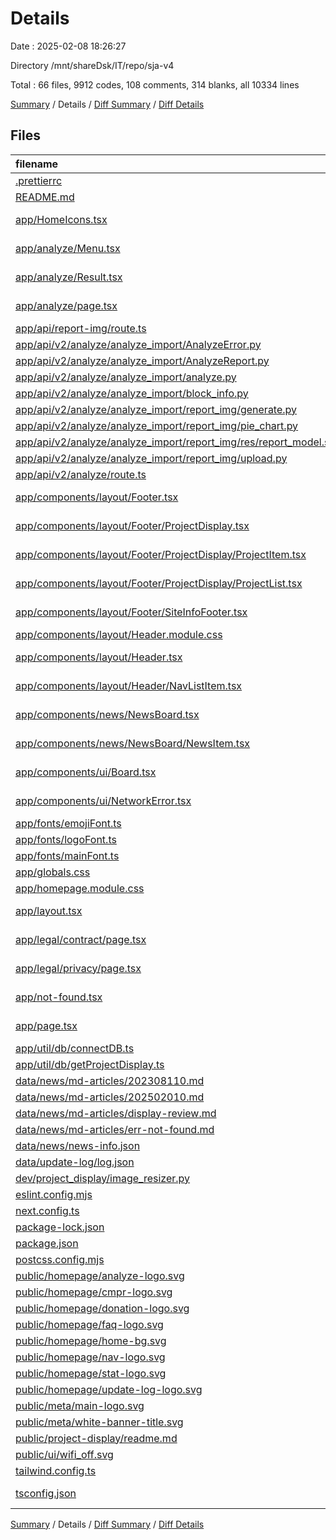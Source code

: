 # Details

Date : 2025-02-08 18:26:27

Directory /mnt/shareDsk/IT/repo/sja-v4

Total : 66 files,  9912 codes, 108 comments, 314 blanks, all 10334 lines

[Summary](results.md) / Details / [Diff Summary](diff.md) / [Diff Details](diff-details.md)

## Files
| filename | language | code | comment | blank | total |
| :--- | :--- | ---: | ---: | ---: | ---: |
| [.prettierrc](/.prettierrc) | JSON | 5 | 0 | 0 | 5 |
| [README.md](/README.md) | Markdown | 23 | 0 | 14 | 37 |
| [app/HomeIcons.tsx](/app/HomeIcons.tsx) | TypeScript JSX | 23 | 5 | 1 | 29 |
| [app/analyze/Menu.tsx](/app/analyze/Menu.tsx) | TypeScript JSX | 88 | 0 | 12 | 100 |
| [app/analyze/Result.tsx](/app/analyze/Result.tsx) | TypeScript JSX | 44 | 6 | 8 | 58 |
| [app/analyze/page.tsx](/app/analyze/page.tsx) | TypeScript JSX | 20 | 1 | 5 | 26 |
| [app/api/report-img/route.ts](/app/api/report-img/route.ts) | TypeScript | 0 | 0 | 1 | 1 |
| [app/api/v2/analyze/analyze\_import/AnalyzeError.py](/app/api/v2/analyze/analyze_import/AnalyzeError.py) | Python | 11 | 0 | 3 | 14 |
| [app/api/v2/analyze/analyze\_import/AnalyzeReport.py](/app/api/v2/analyze/analyze_import/AnalyzeReport.py) | Python | 45 | 13 | 10 | 68 |
| [app/api/v2/analyze/analyze\_import/analyze.py](/app/api/v2/analyze/analyze_import/analyze.py) | Python | 118 | 33 | 19 | 170 |
| [app/api/v2/analyze/analyze\_import/block\_info.py](/app/api/v2/analyze/analyze_import/block_info.py) | Python | 49 | 11 | 15 | 75 |
| [app/api/v2/analyze/analyze\_import/report\_img/generate.py](/app/api/v2/analyze/analyze_import/report_img/generate.py) | Python | 185 | 17 | 36 | 238 |
| [app/api/v2/analyze/analyze\_import/report\_img/pie\_chart.py](/app/api/v2/analyze/analyze_import/report_img/pie_chart.py) | Python | 15 | 1 | 4 | 20 |
| [app/api/v2/analyze/analyze\_import/report\_img/res/report\_model.svg](/app/api/v2/analyze/analyze_import/report_img/res/report_model.svg) | XML | 1,198 | 0 | 13 | 1,211 |
| [app/api/v2/analyze/analyze\_import/report\_img/upload.py](/app/api/v2/analyze/analyze_import/report_img/upload.py) | Python | 14 | 0 | 5 | 19 |
| [app/api/v2/analyze/route.ts](/app/api/v2/analyze/route.ts) | TypeScript | 34 | 9 | 3 | 46 |
| [app/components/layout/Footer.tsx](/app/components/layout/Footer.tsx) | TypeScript JSX | 11 | 0 | 1 | 12 |
| [app/components/layout/Footer/ProjectDisplay.tsx](/app/components/layout/Footer/ProjectDisplay.tsx) | TypeScript JSX | 21 | 2 | 4 | 27 |
| [app/components/layout/Footer/ProjectDisplay/ProjectItem.tsx](/app/components/layout/Footer/ProjectDisplay/ProjectItem.tsx) | TypeScript JSX | 22 | 0 | 3 | 25 |
| [app/components/layout/Footer/ProjectDisplay/ProjectList.tsx](/app/components/layout/Footer/ProjectDisplay/ProjectList.tsx) | TypeScript JSX | 25 | 0 | 3 | 28 |
| [app/components/layout/Footer/SiteInfoFooter.tsx](/app/components/layout/Footer/SiteInfoFooter.tsx) | TypeScript JSX | 24 | 0 | 3 | 27 |
| [app/components/layout/Header.module.css](/app/components/layout/Header.module.css) | CSS | 4 | 0 | 0 | 4 |
| [app/components/layout/Header.tsx](/app/components/layout/Header.tsx) | TypeScript JSX | 37 | 6 | 4 | 47 |
| [app/components/layout/Header/NavListItem.tsx](/app/components/layout/Header/NavListItem.tsx) | TypeScript JSX | 8 | 0 | 1 | 9 |
| [app/components/news/NewsBoard.tsx](/app/components/news/NewsBoard.tsx) | TypeScript JSX | 31 | 0 | 4 | 35 |
| [app/components/news/NewsBoard/NewsItem.tsx](/app/components/news/NewsBoard/NewsItem.tsx) | TypeScript JSX | 13 | 0 | 2 | 15 |
| [app/components/ui/Board.tsx](/app/components/ui/Board.tsx) | TypeScript JSX | 5 | 0 | 0 | 5 |
| [app/components/ui/NetworkError.tsx](/app/components/ui/NetworkError.tsx) | TypeScript JSX | 7 | 0 | 1 | 8 |
| [app/fonts/emojiFont.ts](/app/fonts/emojiFont.ts) | TypeScript | 2 | 0 | 2 | 4 |
| [app/fonts/logoFont.ts](/app/fonts/logoFont.ts) | TypeScript | 2 | 0 | 2 | 4 |
| [app/fonts/mainFont.ts](/app/fonts/mainFont.ts) | TypeScript | 2 | 0 | 2 | 4 |
| [app/globals.css](/app/globals.css) | CSS | 19 | 0 | 2 | 21 |
| [app/homepage.module.css](/app/homepage.module.css) | CSS | 69 | 0 | 16 | 85 |
| [app/layout.tsx](/app/layout.tsx) | TypeScript JSX | 40 | 1 | 9 | 50 |
| [app/legal/contract/page.tsx](/app/legal/contract/page.tsx) | TypeScript JSX | 92 | 0 | 43 | 135 |
| [app/legal/privacy/page.tsx](/app/legal/privacy/page.tsx) | TypeScript JSX | 28 | 0 | 7 | 35 |
| [app/not-found.tsx](/app/not-found.tsx) | TypeScript JSX | 7 | 0 | 0 | 7 |
| [app/page.tsx](/app/page.tsx) | TypeScript JSX | 14 | 0 | 4 | 18 |
| [app/util/db/connectDB.ts](/app/util/db/connectDB.ts) | TypeScript | 15 | 0 | 2 | 17 |
| [app/util/db/getProjectDisplay.ts](/app/util/db/getProjectDisplay.ts) | TypeScript | 18 | 0 | 4 | 22 |
| [data/news/md-articles/202308110.md](/data/news/md-articles/202308110.md) | Markdown | 4 | 0 | 4 | 8 |
| [data/news/md-articles/202502010.md](/data/news/md-articles/202502010.md) | Markdown | 8 | 0 | 7 | 15 |
| [data/news/md-articles/display-review.md](/data/news/md-articles/display-review.md) | Markdown | 32 | 0 | 5 | 37 |
| [data/news/md-articles/err-not-found.md](/data/news/md-articles/err-not-found.md) | Markdown | 2 | 0 | 0 | 2 |
| [data/news/news-info.json](/data/news/news-info.json) | JSON | 20 | 0 | 0 | 20 |
| [data/update-log/log.json](/data/update-log/log.json) | JSON | 372 | 0 | 0 | 372 |
| [dev/project\_display/image\_resizer.py](/dev/project_display/image_resizer.py) | Python | 22 | 0 | 5 | 27 |
| [eslint.config.mjs](/eslint.config.mjs) | JavaScript | 12 | 0 | 5 | 17 |
| [next.config.ts](/next.config.ts) | TypeScript | 4 | 1 | 3 | 8 |
| [package-lock.json](/package-lock.json) | JSON | 6,137 | 0 | 1 | 6,138 |
| [package.json](/package.json) | JSON | 30 | 0 | 1 | 31 |
| [postcss.config.mjs](/postcss.config.mjs) | JavaScript | 6 | 1 | 2 | 9 |
| [public/homepage/analyze-logo.svg](/public/homepage/analyze-logo.svg) | XML | 71 | 0 | 1 | 72 |
| [public/homepage/cmpr-logo.svg](/public/homepage/cmpr-logo.svg) | XML | 38 | 0 | 1 | 39 |
| [public/homepage/donation-logo.svg](/public/homepage/donation-logo.svg) | XML | 39 | 0 | 1 | 40 |
| [public/homepage/faq-logo.svg](/public/homepage/faq-logo.svg) | XML | 38 | 0 | 1 | 39 |
| [public/homepage/home-bg.svg](/public/homepage/home-bg.svg) | XML | 1 | 0 | 0 | 1 |
| [public/homepage/nav-logo.svg](/public/homepage/nav-logo.svg) | XML | 61 | 0 | 1 | 62 |
| [public/homepage/stat-logo.svg](/public/homepage/stat-logo.svg) | XML | 61 | 0 | 1 | 62 |
| [public/homepage/update-log-logo.svg](/public/homepage/update-log-logo.svg) | XML | 39 | 0 | 1 | 40 |
| [public/meta/main-logo.svg](/public/meta/main-logo.svg) | XML | 433 | 0 | 1 | 434 |
| [public/meta/white-banner-title.svg](/public/meta/white-banner-title.svg) | XML | 6 | 1 | 1 | 8 |
| [public/project-display/readme.md](/public/project-display/readme.md) | Markdown | 3 | 0 | 0 | 3 |
| [public/ui/wifi\_off.svg](/public/ui/wifi_off.svg) | XML | 39 | 0 | 1 | 40 |
| [tailwind.config.ts](/tailwind.config.ts) | TypeScript | 19 | 0 | 2 | 21 |
| [tsconfig.json](/tsconfig.json) | JSON with Comments | 27 | 0 | 1 | 28 |

[Summary](results.md) / Details / [Diff Summary](diff.md) / [Diff Details](diff-details.md)